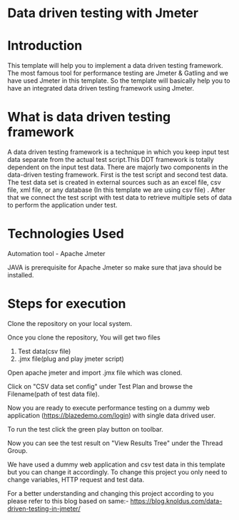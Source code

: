 # Data driven testing with Jmeter
# Introduction
This template will help you to implement a data driven testing framework. The most famous tool for performance testing are Jmeter & Gatling and we have used Jmeter in this template. So the template will basically help you to have an integrated data driven testing framework using Jmeter.
# What is data driven testing framework
A data driven testing framework is a technique in which you keep input test data separate from the actual test script.This DDT framework is totally dependent on the input test data. There are majorly two components in the data-driven testing framework. First is the test script and second test data.
The test data set is created in external sources such as an excel file, csv file, xml file, or any database (In this template we are using csv file) . After that we connect the test script with test data to retrieve multiple sets of data to perform the application under test.
# Technologies Used
Automation tool - Apache Jmeter

JAVA is prerequisite for Apache Jmeter so make sure that java should be installed.
# Steps for execution
Clone the repository on your local system.

Once you clone the repository, You will get two files
1. Test data(csv file)
2. .jmx file(plug and play jmeter script)

Open apache jmeter and import .jmx file which was cloned.

Click on "CSV data set config" under Test Plan and browse the Filename(path of test data file).

Now you are ready to execute performance testing on a dummy web application (https://blazedemo.com/login) with single data drived user.

To run the test click the green play button on toolbar.

Now you can see the test result on "View Results Tree" under the Thread Group.

We have used a dummy web application and csv test data in this template but you can change it accordingly. To change this project you only need to change variables, HTTP request and test data.

For a better understanding and changing this project according to you please refer to this blog based on same:-
https://blog.knoldus.com/data-driven-testing-in-jmeter/
